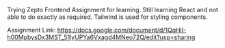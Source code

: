 Trying Zepto Frontend Assignment for learning.
Still learning React and not able to do exactly as required.
Tailwind is used for styling components.

Assignment Link:
https://docs.google.com/document/d/1QqHiI-h00MpbysDx3MST_51lyUPYa6Vxagd4MNeo72Q/edit?usp=sharing
